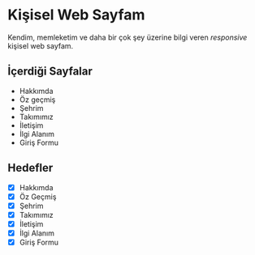 # Kişisel Web Sayfam

Kendim, memleketim ve daha bir çok şey üzerine bilgi veren _responsive_ kişisel web sayfam.

## İçerdiği Sayfalar

* Hakkımda
* Öz geçmiş
* Şehrim
* Takımımız
* İletişim
* İlgi Alanım
* Giriş Formu

## Hedefler

* [x]  Hakkımda
* [X]  Öz Geçmiş
* [X]  Şehrim
* [x]  Takımımız
* [X]  İletişim
* [X]  İlgi Alanım
* [X]  Giriş Formu